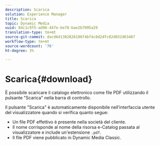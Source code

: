 ```yaml
---
description: Scarica
solution: Experience Manager
title: Scarica
topic: Dynamic Media
uuid: 84c1c9f5-ad96-447e-be78-bae2b7095a29
translation-type: tm+mt
source-git-commit: dacd641302826196f4bf4c8d2dfc02d032d63487
workflow-type: tm+mt
source-wordcount: '76'
ht-degree: 3%

---
```



# Scarica{#download}

È possibile scaricare il catalogo elettronico come file PDF utilizzando il pulsante &quot;Scarica&quot; nella barra di controllo.

Il pulsante &quot;Scarica&quot; è automaticamente disponibile nell’interfaccia utente del visualizzatore quando si verifica quanto segue:

* Un file PDF effettivo è presente nella società del cliente.
* Il nome corrisponde al nome della risorsa e-Catalog passata al visualizzatore e include un&#39;estensione `.pdf`.
* Il file PDF viene pubblicato in Dynamic Media Classic.

